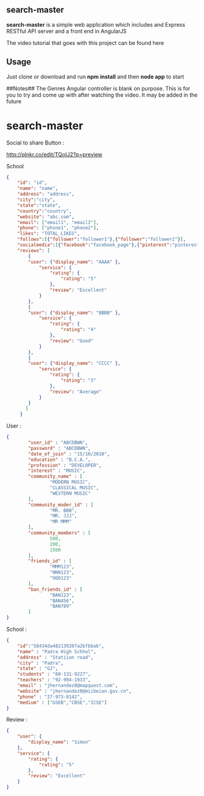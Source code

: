 ## search-master ##

**search-master** is a simple web application which includes and Express RESTful API server and a front end in AngularJS

The video tutorial that goes with this project can be found here

## Usage ##
Just clone or download and run **npm install** and then **node app** to start

##Notes##
The Genres Angular controller is blank on purpose. This is for you to try and come up with after watching the video. It may be added in the future

# search-master


Social to share Button : 

http://plnkr.co/edit/TQoIJ2?p=preview

School
```json
{
    "id": "id",
    "name": "name", 
    "address": "address",
    "city":"city",
    "state":"state",
    "country":"country",
    "website": "abc.com",
    "email": ["email1", "email2"],
    "phone": ["phone1", "phone2"],
    "likes": "TOTAL_LIKES", 
    "follows":[{"follower":"follower1"},{"follower":"follower2"}],
    "socialmedia":[{"facebook":"facebook_page"},{"pinterest":"pinterest_images"}],
    "reviews": [
        { 
        "user": {"display_name": "AAAA" },
            "service": {
                "rating": {
                    "rating": "5"
                },
                "review": "Excellent"
            }
        },
        { 
        "user": {"display_name": "BBBB" },
            "service": {
                "rating": {
                    "rating": "4"
                },
                "review": "Good"
            }
        },
        { 
        "user": {"display_name": "CCCC" },
            "service": {
                "rating": {
                    "rating": "3"
                },
                "review": "Average"
            }
        }
       ]
     }
```

User : 
```json
{
        "user_id" : "ABCDBWN",
        "password" : "ABCDBWN",
        "date_of_join" : "15/10/2010",
        "education" : "B.C.A.",
        "profession" : "DEVELOPER",
        "interest" : "MUSIC",
        "community_name" : [
                "MODERN MUSIC",
                "CLASSICAL MUSIC",
                "WESTERN MUSIC"
        ],
        "community_moder_id" : [
                "MR. BBB",
                "MR. JJJ",
                "MR MMM"
        ],
        "community_members" : [
                500,
                200,
                1500
        ],
        "friends_id" : [
                "MMM123",
                "NNN123",
                "OOO123"
        ],
        "ban_friends_id" : [
                "BAN123",
                "BAN456",
                "BAN789"
        ]
}

```

School :
```json
{
    "id":"58434da482139207a2bfbbab",
    "name" : "Padra High Schhol",
    "address" : "Statiion road",
    "city" : "Padra",
    "state" : "GJ",
    "students" : "60-131-9227",
    "teachers" : "92-994-1933",
    "email" : "jhernandez0@mapquest.com",
    "website" : "jhernandez0@miibeian.gov.cn",
    "phone" : "27-973-8142",
    "medium" : ["GSEB","CBSE","ICSE"]
}
```

Review :
```json
{
    "user": {
        "display_name": "Simon"
    },
    "service": {
        "rating": {
            "rating": "5"
        },
        "review": "Excellent"
    }
}
```

